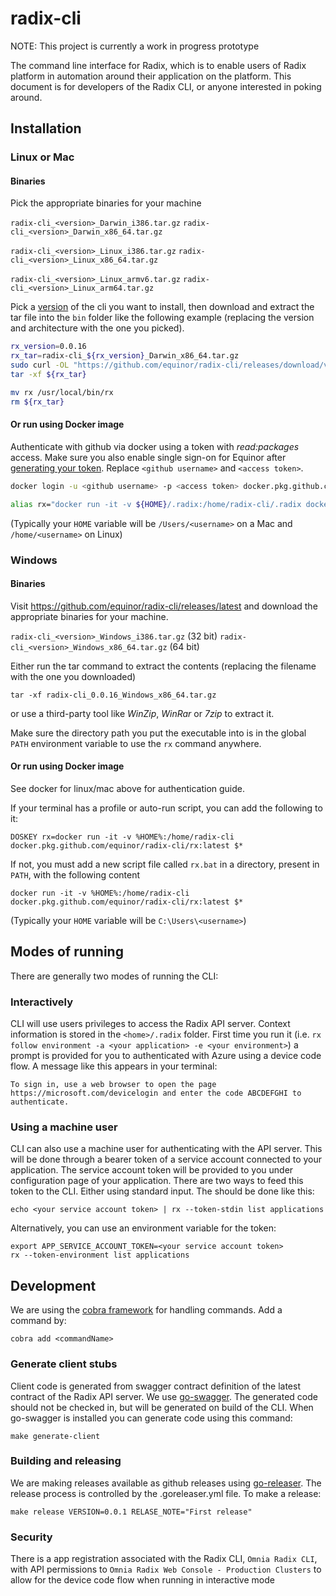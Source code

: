 # radix-cli

NOTE: This project is currently a work in progress prototype

The command line interface for Radix, which is to enable users of Radix platform in automation around their application on the platform. This document is for developers of the Radix CLI, or anyone interested in poking around.

## Installation

### Linux or Mac

#### Binaries

Pick the appropriate binaries for your machine

`radix-cli_<version>_Darwin_i386.tar.gz` `radix-cli_<version>_Darwin_x86_64.tar.gz`

`radix-cli_<version>_Linux_i386.tar.gz` `radix-cli_<version>_Linux_x86_64.tar.gz`

`radix-cli_<version>_Linux_armv6.tar.gz` `radix-cli_<version>_Linux_arm64.tar.gz`

Pick a [version](https://github.com/equinor/radix-cli/releases) of the cli you want to install, then download and extract the tar file into the `bin` folder like the following example (replacing the version and architecture with the one you picked).

```bash
rx_version=0.0.16
rx_tar=radix-cli_${rx_version}_Darwin_x86_64.tar.gz
sudo curl -OL "https://github.com/equinor/radix-cli/releases/download/v${rx_version}/${rx_tar}"
tar -xf ${rx_tar}

mv rx /usr/local/bin/rx
rm ${rx_tar}
```

#### Or run using Docker image

Authenticate with github via docker using a token with _read:packages_ access. Make sure you also enable single sign-on for Equinor after [generating your token](https://github.com/settings/tokens). Replace `<github username>` and `<access token>`.

```bash
docker login -u <github username> -p <access token> docker.pkg.github.com

alias rx="docker run -it -v ${HOME}/.radix:/home/radix-cli/.radix docker.pkg.github.com/equinor/radix-cli/rx:latest"
```

(Typically your `HOME` variable will be `/Users/<username>` on a Mac and `/home/<username>` on Linux)

### Windows

#### Binaries

Visit https://github.com/equinor/radix-cli/releases/latest and download the appropriate binaries for your machine.

`radix-cli_<version>_Windows_i386.tar.gz` (32 bit)
`radix-cli_<version>_Windows_x86_64.tar.gz` (64 bit)

Either run the tar command to extract the contents (replacing the filename with the one you downloaded)

```batch
tar -xf radix-cli_0.0.16_Windows_x86_64.tar.gz
```

or use a third-party tool like _WinZip_, _WinRar_ or _7zip_ to extract it.

Make sure the directory path you put the executable into is in the global `PATH` environment variable to use the `rx` command anywhere.

#### Or run using Docker image

See docker for linux/mac above for authentication guide.

If your terminal has a profile or auto-run script, you can add the following to it:

```batch
DOSKEY rx=docker run -it -v %HOME%:/home/radix-cli docker.pkg.github.com/equinor/radix-cli/rx:latest $*
```

If not, you must add a new script file called `rx.bat` in a directory, present in `PATH`, with the following content

```batch
docker run -it -v %HOME%:/home/radix-cli docker.pkg.github.com/equinor/radix-cli/rx:latest $*
```

(Typically your `HOME` variable will be `C:\Users\<username>`)

## Modes of running

There are generally two modes of running the CLI:

### Interactively

CLI will use users privileges to access the Radix API server. Context information is stored in the `<home>/.radix` folder. First time you run it (i.e. `rx follow environment -a <your application> -e <your environment>`) a prompt is provided for you to authenticated with Azure using a device code flow. A message like this appears in your terminal:

`To sign in, use a web browser to open the page https://microsoft.com/devicelogin and enter the code ABCDEFGHI to authenticate.`

### Using a machine user

CLI can also use a machine user for authenticating with the API server. This will be done through a bearer token of a service account connected to your application. The service account token will be provided to you under configuration page of your application. There are two ways to feed this token to the CLI. Either using standard input. The should be done like this:

`echo <your service account token> | rx --token-stdin list applications`

Alternatively, you can use an environment variable for the token:

```
export APP_SERVICE_ACCOUNT_TOKEN=<your service account token>
rx --token-environment list applications
```

## Development

We are using the [cobra framework](https://github.com/spf13/cobra) for handling commands. Add a command by:

```
cobra add <commandName>
```

### Generate client stubs

Client code is generated from swagger contract definition of the latest contract of the Radix API server. We use [go-swagger](https://github.com/go-swagger/go-swagger/blob/master/docs/install.md). The generated code should not be checked in, but will be generated on build of the CLI. When go-swagger is installed you can generate code using this command:

```
make generate-client
```

### Building and releasing

We are making releases available as github releases using [go-releaser](https://goreleaser.com/). The release process is controlled by the .goreleaser.yml file. To make a release:

```
make release VERSION=0.0.1 RELASE_NOTE="First release"
```

### Security

There is a app registration associated with the Radix CLI, `Omnia Radix CLI`, with API permissions to `Omnia Radix Web Console - Production Clusters` to allow for the device code flow when running in interactive mode
